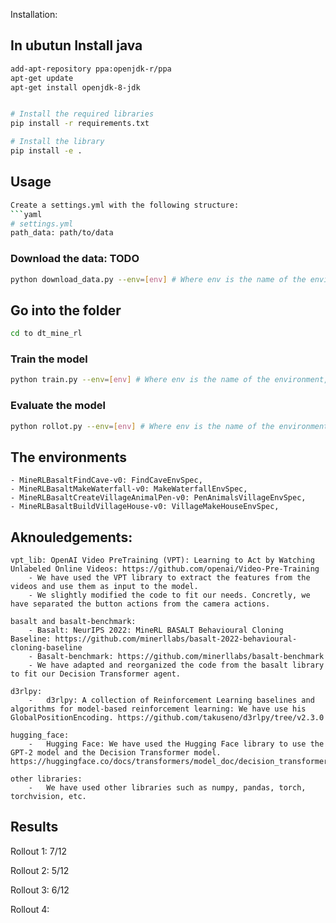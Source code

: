 
Installation:

## In ubutun Install java

```bash
add-apt-repository ppa:openjdk-r/ppa
apt-get update
apt-get install openjdk-8-jdk
```

```bash

# Install the required libraries
pip install -r requirements.txt

# Install the library
pip install -e .
```

## Usage

```bash
Create a settings.yml with the following structure:
```yaml
# settings.yml
path_data: path/to/data
```

### Download the data: TODO
```bash
python download_data.py --env=[env] # Where env is the name of the environment, Example: MineRLBasaltFindCave-v0
```

## Go into the folder
```bash
cd to dt_mine_rl
```

### Train the model
```bash
python train.py --env=[env] # Where env is the name of the environment, Example: MineRLBasaltFindCave-v0

```

### Evaluate the model
```bash
python rollot.py --env=[env] # Where env is the name of the environment, Example: MineRLBasaltFindCave-v0
```

## The environments
    - MineRLBasaltFindCave-v0: FindCaveEnvSpec,
    - MineRLBasaltMakeWaterfall-v0: MakeWaterfallEnvSpec,
    - MineRLBasaltCreateVillageAnimalPen-v0: PenAnimalsVillageEnvSpec,
    - MineRLBasaltBuildVillageHouse-v0: VillageMakeHouseEnvSpec,

## Aknouledgements:
    vpt_lib: OpenAI Video PreTraining (VPT): Learning to Act by Watching Unlabeled Online Videos: https://github.com/openai/Video-Pre-Training
        - We have used the VPT library to extract the features from the videos and use them as input to the model. 
        - We slightly modified the code to fit our needs. Concretly, we have separated the button actions from the camera actions.

    basalt and basalt-benchmark:
        - Basalt: NeurIPS 2022: MineRL BASALT Behavioural Cloning Baseline: https://github.com/minerllabs/basalt-2022-behavioural-cloning-baseline
        - Basalt-benchmark: https://github.com/minerllabs/basalt-benchmark
        - We have adapted and reorganized the code from the basalt library to fit our Decision Transformer agent.

    d3rlpy:
        -   d3rlpy: A collection of Reinforcement Learning baselines and algorithms for model-based reinforcement learning: We have use his GlobalPositionEncoding. https://github.com/takuseno/d3rlpy/tree/v2.3.0

    hugging_face:
        -   Hugging Face: We have used the Hugging Face library to use the GPT-2 model and the Decision Transformer model. https://huggingface.co/docs/transformers/model_doc/decision_transformer
    
    other libraries:
        -   We have used other libraries such as numpy, pandas, torch, torchvision, etc.


## Results

Rollout 1:
7/12

Rollout 2:
5/12

Rollout 3:
6/12

Rollout 4:

